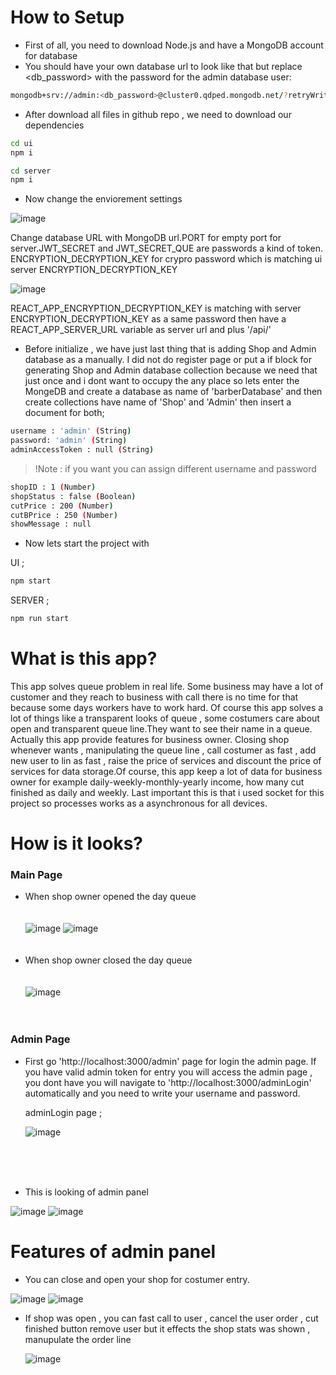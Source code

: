 # How to Setup
- First of all, you need to download Node.js and have a MongoDB account for database
- You should have your own database url to look like that but replace <db_password> with the password for the admin database user:
```sh
mongodb+srv://admin:<db_password>@cluster0.qdped.mongodb.net/?retryWrites=true&w=majority&appName=Cluster0
```
- After download all files in github repo , we need to download our dependencies
```sh
cd ui
npm i
```
```sh
cd server
npm i
```
- Now change the enviorement settings

![image](https://github.com/user-attachments/assets/343b56b5-3c18-4a3e-98c9-208b1ce6be0f)

 Change database URL with MongoDB url.PORT for empty port for server.JWT_SECRET and JWT_SECRET_QUE are passwords a kind of token. ENCRYPTION_DECRYPTION_KEY for crypro password which is matching ui server ENCRYPTION_DECRYPTION_KEY 

 ![image](https://github.com/user-attachments/assets/5cecce4c-917d-4345-8ef7-d71d76f254d5)

 REACT_APP_ENCRYPTION_DECRYPTION_KEY is matching with server ENCRYPTION_DECRYPTION_KEY as a same password then have a REACT_APP_SERVER_URL variable as server url and  plus '/api/'

- Before initialize , we have just last thing that is adding Shop and Admin database as a manually. I did not do register page or put a if block for generating Shop and Admin database collection because we need that just once and i  dont want to occupy the any place so lets enter the MongeDB and create a database as name of 'barberDatabase' and then create collections have name of 'Shop' and 'Admin' then insert a document for both;

```sh
username : 'admin' (String)
password: 'admin' (String)
adminAccessToken : null (String)
```
> !Note : if you want you can assign different username and password

```sh
shopID : 1 (Number)
shopStatus : false (Boolean)
cutPrice : 200 (Number)
cutBPrice : 250 (Number)
showMessage : null
```
 - Now lets start the project with
 
UI ;
```sh
npm start
```
SERVER ;
```sh
npm run start
```


# What is this app?
This app solves queue problem in real life. Some business may have a lot of customer and they reach to business with call there is no time for that because some days workers have to work hard.
Of course this app solves a lot of things like a  transparent looks of queue , some costumers care about open and transparent queue line.They want to see their name in a queue.
Actually this app provide features for business owner. Closing shop whenever wants , manipulating the queue line , call costumer as fast , add new user to lin as fast , raise the price of services and discount the price of services for data storage.Of course, this app keep a lot of data for business owner for example daily-weekly-monthly-yearly income, how many cut finished as daily and weekly. Last important this  is that i used socket for this project so processes works as a asynchronous for all devices.

# How is it looks?

### Main Page
- When shop owner opened the day queue
  <br><br><br>
![image](https://github.com/user-attachments/assets/6db8ebc9-a8b1-4850-86c5-0a46255f2c7f)
![image](https://github.com/user-attachments/assets/0ca8b4d0-1d05-4f17-9f63-af3259ef2897)
 <br><br><br>
- When shop owner closed the day queue
  <br><br><br>
![image](https://github.com/user-attachments/assets/d58aab27-9620-4a67-bb23-b7320b9eb7f6)
 <br><br><br>

 ### Admin Page

 - First go 'http://localhost:3000/admin' page for login the admin page. If you have valid admin token for entry you will access the admin page , you dont have you will navigate to 'http://localhost:3000/adminLogin' automatically and you need to write your username and password.

   adminLogin page ;

   ![image](https://github.com/user-attachments/assets/43c4db77-3276-4e80-a4ba-dba276a70aae)

<br><br><br>

- This is looking of admin panel

![image](https://github.com/user-attachments/assets/b7500320-ba2e-433f-8bb4-868565748068)
![image](https://github.com/user-attachments/assets/c429e7fa-0aaf-494c-a9d8-c365d2db04c3)


# Features of admin panel

- You can close and open your shop for costumer entry. 

![image](https://github.com/user-attachments/assets/0c96ea84-44ad-4789-93e2-e61fdbb4cf46)
![image](https://github.com/user-attachments/assets/af07a435-2f02-4005-81b2-942c77fb8a41)

- If shop was open , you can fast call to user , cancel the user order , cut finished button remove user but it effects the shop stats was shown , manupulate the order line

  ![image](https://github.com/user-attachments/assets/8ad802cb-56ea-4c4e-ad90-fb1dfec424be)
